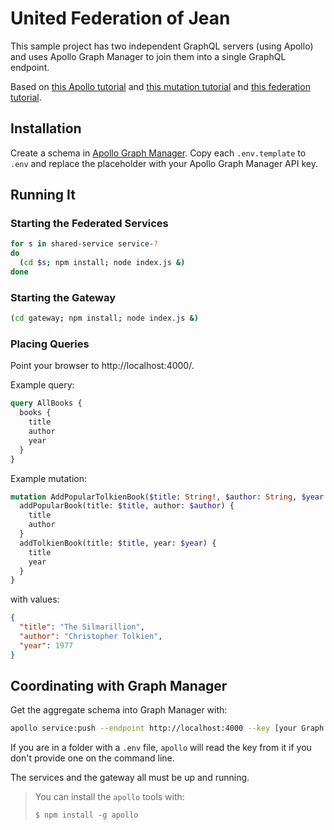 # United Federation of Jean

This sample project has two independent GraphQL servers (using Apollo) and uses
Apollo Graph Manager to join them into a single GraphQL endpoint.

Based on [this Apollo tutorial](https://www.apollographql.com/docs/apollo-server/getting-started/)
and [this mutation tutorial](https://www.apollographql.com/docs/tutorial/resolvers/#write-mutation-resolvers)
and [this federation tutorial](https://www.apollographql.com/docs/apollo-server/federation/introduction/).

## Installation

Create a schema in [Apollo Graph Manager](https://engine.apollographql.com/).
Copy each `.env.template` to `.env` and replace the placeholder with your Apollo
Graph Manager API key.

## Running It

### Starting the Federated Services

```bash
for s in shared-service service-?
do
  (cd $s; npm install; node index.js &)
done
```

### Starting the Gateway

```bash
(cd gateway; npm install; node index.js &)
```

### Placing Queries

Point your browser to http://localhost:4000/.

Example query:

```graphql
query AllBooks {
  books {
    title
    author
    year
  }
}
```

Example mutation:

```graphql
mutation AddPopularTolkienBook($title: String!, $author: String, $year: Int) {
  addPopularBook(title: $title, author: $author) {
    title
    author
  }
  addTolkienBook(title: $title, year: $year) {
    title
    year
  }
}
```

with values:

```json
{
  "title": "The Silmarillion",
  "author": "Christopher Tolkien",
  "year": 1977
}
```

## Coordinating with Graph Manager

Get the aggregate schema into Graph Manager with:

```bash
apollo service:push --endpoint http://localhost:4000 --key [your Graph Manager API key]
```

If you are in a folder with a `.env` file, `apollo` will read the key from it if
you don't provide one on the command line.

The services and the gateway all must be up and running.

> You can install the `apollo` tools with:
>
>     $ npm install -g apollo
